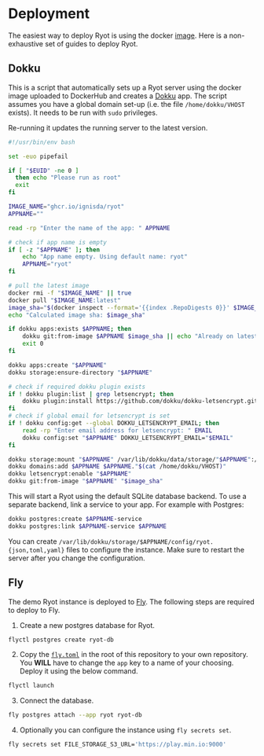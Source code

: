 # Deployment

The easiest way to deploy Ryot is using the docker
[image](https://github.com/IgnisDa/ryot/pkgs/container/ryot). Here is a
non-exhaustive set of guides to deploy Ryot.

## Dokku

This is a script that automatically sets up a Ryot server using the docker image
uploaded to DockerHub and creates a [Dokku](https://dokku.com/) app. The script
assumes you have a global domain set-up (i.e. the file `/home/dokku/VHOST`
exists). It needs to be run with `sudo` privileges.

Re-running it updates the running server to the latest version.


```bash
#!/usr/bin/env bash

set -euo pipefail

if [ "$EUID" -ne 0 ]
  then echo "Please run as root"
  exit
fi

IMAGE_NAME="ghcr.io/ignisda/ryot"
APPNAME=""

read -rp "Enter the name of the app: " APPNAME

# check if app name is empty
if [ -z "$APPNAME" ]; then
    echo "App name empty. Using default name: ryot"
    APPNAME="ryot"
fi

# pull the latest image
docker rmi -f "$IMAGE_NAME" || true
docker pull "$IMAGE_NAME:latest"
image_sha="$(docker inspect --format='{{index .RepoDigests 0}}' $IMAGE_NAME)"
echo "Calculated image sha: $image_sha"

if dokku apps:exists $APPNAME; then
    dokku git:from-image $APPNAME $image_sha || echo "Already on latest"
    exit 0
fi

dokku apps:create "$APPNAME"
dokku storage:ensure-directory "$APPNAME"

# check if required dokku plugin exists
if ! dokku plugin:list | grep letsencrypt; then
    dokku plugin:install https://github.com/dokku/dokku-letsencrypt.git
fi
# check if global email for letsencrypt is set
if ! dokku config:get --global DOKKU_LETSENCRYPT_EMAIL; then
    read -rp "Enter email address for letsencrypt: " EMAIL
    dokku config:set "$APPNAME" DOKKU_LETSENCRYPT_EMAIL="$EMAIL"
fi

dokku storage:mount "$APPNAME" /var/lib/dokku/data/storage/"$APPNAME":/data
dokku domains:add $APPNAME $APPNAME."$(cat /home/dokku/VHOST)"
dokku letsencrypt:enable "$APPNAME"
dokku git:from-image "$APPNAME" "$image_sha"
```

This will start a Ryot using the default SQLite database backend. To use a
separate backend, link a service to your app. For example with Postgres:

```bash
dokku postgres:create $APPNAME-service
dokku postgres:link $APPNAME-service $APPNAME
```

You can create `/var/lib/dokku/storage/$APPNAME/config/ryot.{json,toml,yaml}`
files to configure the instance. Make sure to restart the server after you change
the configuration.

## Fly

The demo Ryot instance is deployed to [Fly](https://fly.io). The following steps
are required to deploy to Fly.

1. Create a new postgres database for Ryot.

```bash
flyctl postgres create ryot-db
```

2. Copy the [`fly.toml`](/fly.toml) in the root of this repository to your own
repository. You **WILL** have to change the `app` key to a name of your choosing.
Deploy it using the below command.

```bash
flyctl launch
```

3. Connect the database.

```bash
fly postgres attach --app ryot ryot-db
```

4. Optionally you can configure the instance using `fly secrets set`.

```bash
fly secrets set FILE_STORAGE_S3_URL='https://play.min.io:9000'
```
